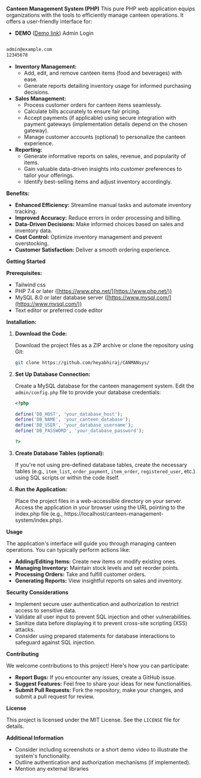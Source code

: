 **Canteen Management System (PHP)**
This pure PHP web application equips organizations with the tools to efficiently manage canteen operations. It offers a user-friendly interface for:
* **DEMO** ([Demo link](https://netapp.mooo.com/))
 Admin Login
```bash

admin@example.com
12345678
```
* **Inventory Management:**
    - Add, edit, and remove canteen items (food and beverages) with ease.
    - Generate reports detailing inventory usage for informed purchasing decisions.
* **Sales Management:**
    - Process customer orders for canteen items seamlessly.
    - Calculate bills accurately to ensure fair pricing.
    - Accept payments (if applicable) using secure integration with payment gateways (implementation details depend on the chosen gateway).
    - Manage customer accounts (optional) to personalize the canteen experience.
* **Reporting:**
    - Generate informative reports on sales, revenue, and popularity of items.
    - Gain valuable data-driven insights into customer preferences to tailor your offerings.
    - Identify best-selling items and adjust inventory accordingly.

**Benefits:**

* **Enhanced Efficiency:** Streamline manual tasks and automate inventory tracking.
* **Improved Accuracy:** Reduce errors in order processing and billing.
* **Data-Driven Decisions:** Make informed choices based on sales and inventory data.
* **Cost Control:** Optimize inventory management and prevent overstocking.
* **Customer Satisfaction:** Deliver a smooth ordering experience.

**Getting Started**

**Prerequisites:**
- Tailwind css
- PHP 7.4 or later ([https://www.php.net/](https://www.php.net/))
- MySQL 8.0 or later database server ([https://www.mysql.com/](https://www.mysql.com/))
- Text editor or preferred code editor

**Installation:**

1. **Download the Code:**

   Download the project files as a ZIP archive or clone the repository using Git:

   ```bash
   git clone https://github.com/heyabhiraj/CANMANsys/
   ```

2. **Set Up Database Connection:**

   Create a MySQL database for the canteen management system.
   Edit the `admin/config.php` file to provide your database credentials:

   ```php
   <?php

   define('DB_HOST', 'your_database_host');
   define('DB_NAME', 'your_canteen_database');
   define('DB_USER', 'your_database_username');
   define('DB_PASSWORD', 'your_database_password');

   ?>
   ```

3. **Create Database Tables (optional):**

   If you're not using pre-defined database tables, create the necessary tables (e.g., `item_list`, `order_payment`, `item_order`, `registered_user`, etc.) using SQL scripts or within the code itself.

4. **Run the Application:**

   Place the project files in a web-accessible directory on your server.
   Access the application in your browser using the URL pointing to the index.php file (e.g., https://localhost/canteen-management-system/index.php).

**Usage**

The application's interface will guide you through managing canteen operations. You can typically perform actions like:

- **Adding/Editing Items:** Create new items or modify existing ones.
- **Managing Inventory:** Maintain stock levels and set reorder points.
- **Processing Orders:** Take and fulfill customer orders.
- **Generating Reports:** View insightful reports on sales and inventory.

**Security Considerations**

- Implement secure user authentication and authorization to restrict access to sensitive data.
- Validate all user input to prevent SQL injection and other vulnerabilities.
- Sanitize data before displaying it to prevent cross-site scripting (XSS) attacks.
- Consider using prepared statements for database interactions to safeguard against SQL injection.

**Contributing**

We welcome contributions to this project! Here's how you can participate:

* **Report Bugs:** If you encounter any issues, create a GitHub issue.
* **Suggest Features:** Feel free to share your ideas for new functionalities.
* **Submit Pull Requests:** Fork the repository, make your changes, and submit a pull request for review.

**License**

This project is licensed under the MIT License. See the `LICENSE` file for details.

**Additional Information**

- Consider including screenshots or a short demo video to illustrate the system's functionality.
- Outline authentication and authorization mechanisms (if implemented).
- Mention any external libraries
